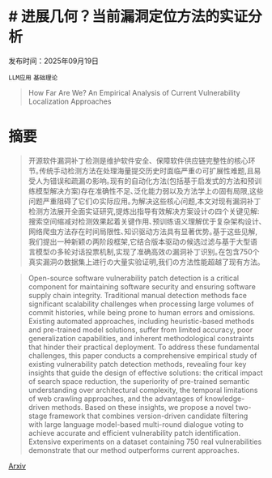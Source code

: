 # # 进展几何？当前漏洞定位方法的实证分析

发布时间：2025年09月19日

`LLM应用` `基础理论`

> How Far Are We? An Empirical Analysis of Current Vulnerability Localization Approaches

# 摘要

> 开源软件漏洞补丁检测是维护软件安全、保障软件供应链完整性的核心环节｡传统手动检测方法在处理海量提交历史时面临严重の可扩展性难题,且易受人为错误和疏漏の影响｡现有的自动化方法(包括基于启发式的方法和预训练模型解决方案)存在准确性不足､泛化能力弱以及方法学上の固有局限,这些问题严重阻碍了它们の实际应用｡为解决这些核心问题,本文对现有漏洞补丁检测方法展开全面实证研究,提炼出指导有效解决方案设计の四个关键见解:搜索空间缩减对检测效果起着关键作用､预训练语义理解优于复杂架构设计､网络爬虫方法存在时间局限性､知识驱动方法具有显著优势｡基于这些见解,我们提出一种新颖の两阶段框架,它结合版本驱动の候选过滤与基于大型语言模型の多轮对话投票机制,实现了准确高效の漏洞补丁识别｡在包含750个真实漏洞の数据集上进行の大量实验证明,我们の方法性能超越了现有方法｡

> Open-source software vulnerability patch detection is a critical component for maintaining software security and ensuring software supply chain integrity. Traditional manual detection methods face significant scalability challenges when processing large volumes of commit histories, while being prone to human errors and omissions. Existing automated approaches, including heuristic-based methods and pre-trained model solutions, suffer from limited accuracy, poor generalization capabilities, and inherent methodological constraints that hinder their practical deployment. To address these fundamental challenges, this paper conducts a comprehensive empirical study of existing vulnerability patch detection methods, revealing four key insights that guide the design of effective solutions: the critical impact of search space reduction, the superiority of pre-trained semantic understanding over architectural complexity, the temporal limitations of web crawling approaches, and the advantages of knowledge-driven methods. Based on these insights, we propose a novel two-stage framework that combines version-driven candidate filtering with large language model-based multi-round dialogue voting to achieve accurate and efficient vulnerability patch identification. Extensive experiments on a dataset containing 750 real vulnerabilities demonstrate that our method outperforms current approaches.

[Arxiv](https://arxiv.org/abs/2509.15777)